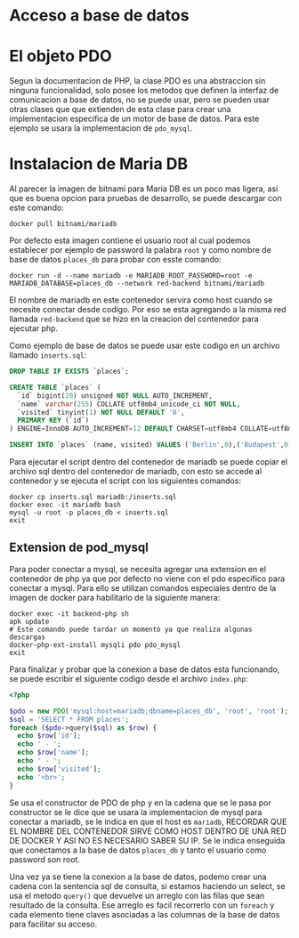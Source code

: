# Acceso a base de datos

# El objeto PDO

Segun la documentacion de PHP, la clase PDO es una abstraccion sin ninguna
funcionalidad, solo posee los metodos que definen la interfaz de comunicacion
a base de datos, no se puede usar, pero se pueden usar otras clases que
que extienden de esta clase para crear una implementacion especifica de un
motor de base de datos. Para este ejemplo se usara la implementacion de
`pdo_mysql`.

# Instalacion de Maria DB

Al parecer la imagen de bitnami para Maria DB es un poco mas ligera, asi que
es buena opcion para pruebas de desarrollo, se puede descargar con este comando:

```shell
docker pull bitnami/mariadb
```

Por defecto esta imagen contiene el usuario root al cual podemos establecer
por ejemplo de password la palabra `root` y como nombre de base de datos
`places_db` para probar con esste comando:

```shell
docker run -d --name mariadb -e MARIADB_ROOT_PASSWORD=root -e MARIADB_DATABASE=places_db --network red-backend bitnami/mariadb
```

El nombre de mariadb en este contenedor servira como host cuando se necesite
conectar desde codigo. Por eso se esta agregando a la misma red llamada
`red-backend` que se hizo en la creacion del contenedor para ejecutar php.

Como ejemplo de base de datos se puede usar este codigo en un archivo llamado
`inserts.sql`:

```sql
DROP TABLE IF EXISTS `places`;

CREATE TABLE `places` (
  `id` bigint(20) unsigned NOT NULL AUTO_INCREMENT,
  `name` varchar(255) COLLATE utf8mb4_unicode_ci NOT NULL,
  `visited` tinyint(1) NOT NULL DEFAULT '0',
  PRIMARY KEY (`id`)
) ENGINE=InnoDB AUTO_INCREMENT=12 DEFAULT CHARSET=utf8mb4 COLLATE=utf8mb4_unicode_ci;

INSERT INTO `places` (name, visited) VALUES ('Berlin',0),('Budapest',0),('Cincinnati',1),('Denver',0),('Helsinki',0),('Lisbon',0),('Moscow',1),('Nairobi',0),('Oslo',1),('Rio',0),('Tokyo',0);
```

Para ejecutar el script dentro del contenedor de mariadb se puede copiar
el archivo sql dentro del contenedor de mariadb, con esto se accede al
contenedor y se ejecuta el script con los siguientes comandos:

```shell
docker cp inserts.sql mariadb:/inserts.sql
docker exec -it mariadb bash
mysql -u root -p places_db < inserts.sql
exit
```

## Extension de pod_mysql

Para poder conectar a mysql, se necesita agregar una extension en el contenedor
de php ya que por defecto no viene con el pdo especifico para conectar a mysql.
Para ello se utilizan comandos especiales dentro de la imagen de docker para
habilitarlo de la siguiente manera:

```
docker exec -it backend-php sh
apk update
# Este comando puede tardar un momento ya que realiza algunas descargas
docker-php-ext-install mysqli pdo pdo_mysql
exit
```

Para finalizar y probar que la conexion a base de datos esta funcionando, se
puede escribir el siguiente codigo desde el archivo `index.php`:

```php
<?php

$pdo = new PDO('mysql:host=mariadb;dbname=places_db', 'root', 'root');
$sql = 'SELECT * FROM places';
foreach ($pdo->query($sql) as $row) {
  echo $row['id'];
  echo ' - ';
  echo $row['name'];
  echo ' - ';
  echo $row['visited'];
  echo '<br>';
}
```

Se usa el constructor de PDO de php y en la cadena que se le pasa por
constructor se le dice que se usara la implementacion de mysql para
conectar a mariadb, se le indica en que el host es `mariadb`, RECORDAR
QUE EL NOMBRE DEL CONTENEDOR SIRVE COMO HOST DENTRO DE UNA RED DE DOCKER
Y ASI NO ES NECESARIO SABER SU IP. Se le indica enseguida que conectamos
a la base de datos `places_db` y tanto el usuario como password son root.

Una vez ya se tiene la conexion a la base de datos, podemo crear una cadena
con la sentencia sql de consulta, si estamos haciendo un select, se usa el
metodo `query()` que devuelve un arreglo con las filas que sean resultado de
la consulta. Ese arreglo es facil recorrerlo con un `foreach` y cada elemento
tiene claves asociadas a las columnas de la base de datos para facilitar su
acceso.

